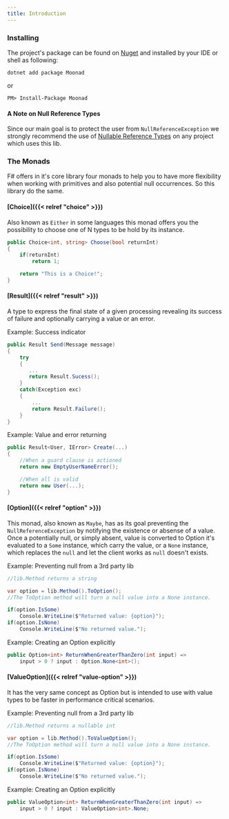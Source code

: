 ```yaml
---
title: Introduction
---
```


### Installing
The project's package can be found on [Nuget](https://nuget.org/packages/moonad) and installed by your IDE or shell as following:

```shell
dotnet add package Moonad
```

or

```shell
PM> Install-Package Moonad
```

#### A Note on Null Reference Types

Since our main goal is to protect the user from `NullReferenceException` we strongly recommend the use of [Nullable Reference Types](https://learn.microsoft.com/en-us/dotnet/csharp/language-reference/builtin-types/nullable-reference-types) on any project which uses this lib.

### The Monads

F# offers in it's core library four monads to help you to have more flexibility when working with primitives and also potential null occurrences. So this library do the same.

#### [Choice]({{< relref "choice" >}})
Also known as `Either` in some languages this monad offers you the possibility to choose one of N types to be hold by its instance.

```c#
public Choice<int, string> Choose(bool returnInt)
{
    if(returnInt)
        return 1;

    return "This is a Choice!";
}
```

####  [Result]({{< relref "result" >}})

A type to express the final state of a given processing revealing its success of failure and optionally carrying a value or an error.

Example: Success indicator

```c#
public Result Send(Message message)
{
    try
    {
       ... 
       return Result.Sucess();
    }
    catch(Exception exc)
    {
        ...
        return Result.Failure();
    }
}
```

Example: Value and error returning

```c#
public Result<User, IError> Create(...)
{
    //When a guard clause is actioned
    return new EmptyUserNameError();

    //When all is valid
    return new User(...);
}
```

#### [Option]({{< relref "option" >}})

This monad, also known as `Maybe`, has as its goal preventing the `NullReferenceException` by notifying the existence or absense of a value. Once a potentially null, or simply absent, value is converted to Option it's evaluated to a `Some` instance, which carry the value, or a `None` instance, which replaces the `null` and let the client works as `null` doesn't exists.

Example: Preventing null from a 3rd party lib
```c#
//lib.Method returns a string

var option = lib.Method().ToOption();
//The ToOption method will turn a null value into a None instance.

if(option.IsSome)
    Console.WriteLine($"Returned value: {option}");
if(option.IsNone)
    Console.WriteLine($"No returned value.");
```

Example: Creating an Option explicitly
```c#
public Option<int> ReturnWhenGreaterThanZero(int input) =>
    input > 0 ? input : Option.None<int>();
```

#### [ValueOption]({{< relref "value-option" >}})
It has the very same concept as Option but is intended to use with value types to be faster in performance critical scenarios.

Example: Preventing null from a 3rd party lib
```c#
//lib.Method returns a nullable int

var option = lib.Method().ToValueOption();
//The ToOption method will turn a null value into a None instance.

if(option.IsSome)
    Console.WriteLine($"Returned value: {option}");
if(option.IsNone)
    Console.WriteLine($"No returned value.");
```

Example: Creating an Option explicitly
```c#
public ValueOption<int> ReturnWhenGreaterThanZero(int input) =>
    input > 0 ? input : ValueOption<int>.None;
```
